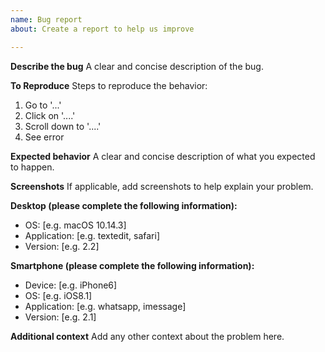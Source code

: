 ```yaml
---
name: Bug report
about: Create a report to help us improve

---
```


**Describe the bug**
A clear and concise description of the bug.

**To Reproduce**
Steps to reproduce the behavior:
1. Go to '...'
2. Click on '....'
3. Scroll down to '....'
4. See error

**Expected behavior**
A clear and concise description of what you expected to happen.

**Screenshots**
If applicable, add screenshots to help explain your problem.

**Desktop (please complete the following information):**
 - OS: [e.g. macOS 10.14.3]
 - Application: [e.g. textedit, safari]
 - Version: [e.g. 2.2]

**Smartphone (please complete the following information):**
 - Device: [e.g. iPhone6]
 - OS: [e.g. iOS8.1]
 - Application: [e.g. whatsapp, imessage]
 - Version: [e.g. 2.1]

**Additional context**
Add any other context about the problem here.
